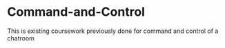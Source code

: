 # Command-and-Control

This is existing coursework previously done for command and control of a chatroom
